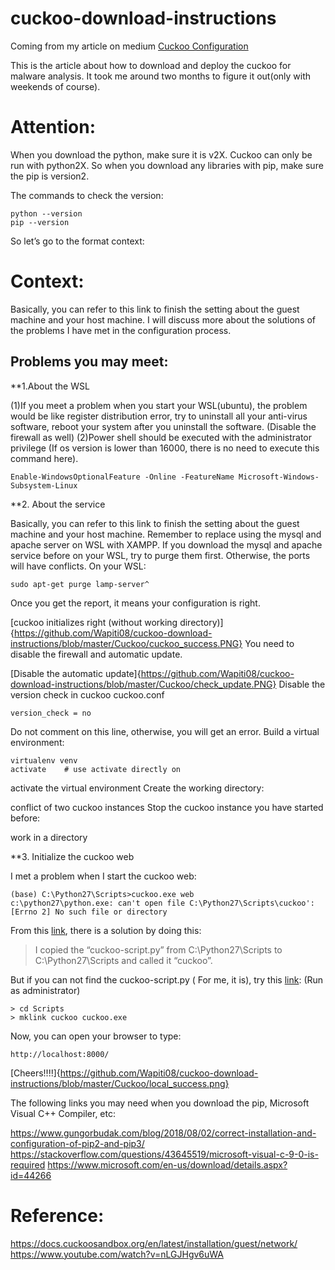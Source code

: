 # cuckoo-download-instructions

Coming from my article on medium [Cuckoo Configuration](https://medium.com/@Newt_Tan/cuckoo-configuration-f40a395995c0)

This is the article about how to download and deploy the cuckoo for malware analysis. It took me around two months to figure it out(only with weekends of course).

# Attention:
When you download the python, make sure it is v2X. Cuckoo can only be run with python2X. So when you download any libraries with pip, make sure the pip is version2.

The commands to check the version:
```
python --version
pip --version
```
So let’s go to the format context:

# Context:
Basically, you can refer to this link to finish the setting about the guest machine and your host machine. I will discuss more about the solutions of the problems I have met in the configuration process.

## Problems you may meet:

**1.About the WSL

(1)If you meet a problem when you start your WSL(ubuntu), the problem would be like register distribution error, try to uninstall all your anti-virus software, reboot your system after you uninstall the software. (Disable the firewall as well)
(2)Power shell should be executed with the administrator privilege (If os version is lower than 16000, there is no need to execute this command here).
```
Enable-WindowsOptionalFeature -Online -FeatureName Microsoft-Windows-Subsystem-Linux
```

**2. About the service

Basically, you can refer to this link to finish the setting about the guest machine and your host machine. Remember to replace using the mysql and apache server on WSL with XAMPP.
If you download the mysql and apache service before on your WSL, try to purge them first. Otherwise, the ports will have conflicts.
On your WSL:
```
sudo apt-get purge lamp-server^
```
Once you get the report, it means your configuration is right.

[cuckoo initializes right (without working directory)]{https://github.com/Wapiti08/cuckoo-download-instructions/blob/master/Cuckoo/cuckoo_success.PNG}
You need to disable the firewall and automatic update.

[Disable the automatic update]{https://github.com/Wapiti08/cuckoo-download-instructions/blob/master/Cuckoo/check_update.PNG}
Disable the version check in cuckoo cuckoo.conf
```
version_check = no
```
Do not comment on this line, otherwise, you will get an error.
Build a virtual environment:
```
virtualenv venv
activate    # use activate directly on 
```
activate the virtual environment
Create the working directory:

conflict of two cuckoo instances
Stop the cuckoo instance you have started before:

work in a directory

**3. Initialize the cuckoo web

I met a problem when I start the cuckoo web:
```
(base) C:\Python27\Scripts>cuckoo.exe web
c:\python27\python.exe: can't open file C:\Python27\Scripts\cuckoo': [Errno 2] No such file or directory
```

From this [link](https://github.com/cuckoosandbox/cuckoo/issues/1424), there is a solution by doing this:
> I copied the “cuckoo-script.py” from C:\Python27\Scripts to C:\Python27\Scripts and called it “cuckoo”.

But if you can not find the cuckoo-script.py ( For me, it is), try this [link](https://github.com/cuckoosandbox/cuckoo/issues/2439):
(Run as administrator)
```
> cd Scripts
> mklink cuckoo cuckoo.exe
```
Now, you can open your browser to type:
```
http://localhost:8000/
```
[Cheers!!!!]{https://github.com/Wapiti08/cuckoo-download-instructions/blob/master/Cuckoo/local_success.png}

The following links you may need when you download the pip, Microsoft Visual C++ Compiler, etc:

https://www.gungorbudak.com/blog/2018/08/02/correct-installation-and-configuration-of-pip2-and-pip3/
https://stackoverflow.com/questions/43645519/microsoft-visual-c-9-0-is-required
https://www.microsoft.com/en-us/download/details.aspx?id=44266

# Reference:
https://docs.cuckoosandbox.org/en/latest/installation/guest/network/
https://www.youtube.com/watch?v=nLGJHgv6uWA




